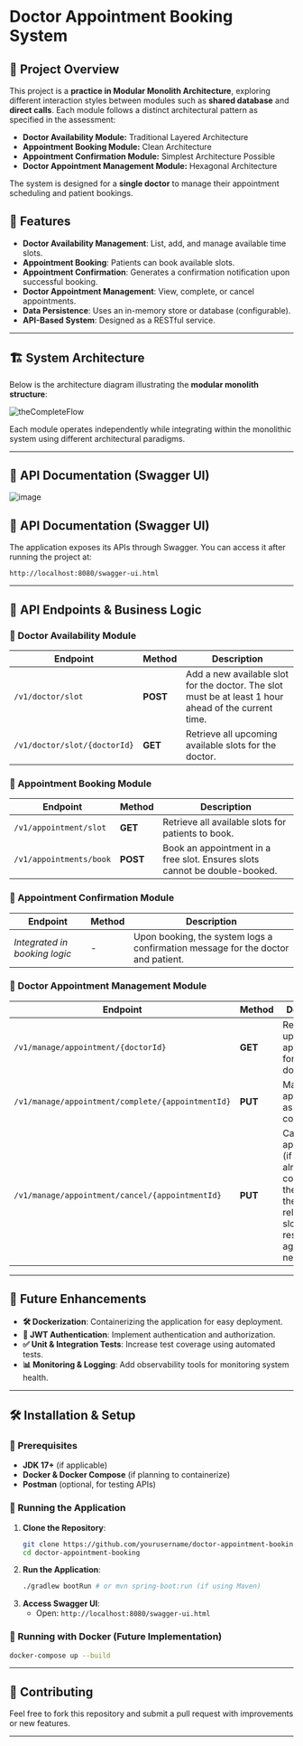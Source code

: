 # Doctor Appointment Booking System

## 🏥 Project Overview

This project is a **practice in Modular Monolith Architecture**, exploring different interaction styles between modules such as **shared database** and **direct calls**. Each module follows a distinct architectural pattern as specified in the assessment:

- **Doctor Availability Module:** Traditional Layered Architecture
- **Appointment Booking Module:** Clean Architecture
- **Appointment Confirmation Module:** Simplest Architecture Possible
- **Doctor Appointment Management Module:** Hexagonal Architecture

The system is designed for a **single doctor** to manage their appointment scheduling and patient bookings.

## 📌 Features

- **Doctor Availability Management**: List, add, and manage available time slots.
- **Appointment Booking**: Patients can book available slots.
- **Appointment Confirmation**: Generates a confirmation notification upon successful booking.
- **Doctor Appointment Management**: View, complete, or cancel appointments.
- **Data Persistence**: Uses an in-memory store or database (configurable).
- **API-Based System**: Designed as a RESTful service.

---

## 🏗️ System Architecture

Below is the architecture diagram illustrating the **modular monolith structure**:

![theCompleteFlow](https://github.com/user-attachments/assets/375655ec-d84a-4e1c-8546-b5285d25fd88)

Each module operates independently while integrating within the monolithic system using different architectural paradigms.

---

## 📜 API Documentation (Swagger UI)
![image](https://github.com/user-attachments/assets/d0c0acd5-7afa-4a30-862d-d854e157eedb)

## 📜 API Documentation (Swagger UI)

The application exposes its APIs through Swagger. You can access it after running the project at:

```
http://localhost:8080/swagger-ui.html
```

---

## 🚀 API Endpoints & Business Logic

### 📌 Doctor Availability Module

| Endpoint                     | Method   | Description                                                                                          |
| ---------------------------- | -------- | ---------------------------------------------------------------------------------------------------- |
| `/v1/doctor/slot`            | **POST** | Add a new available slot for the doctor. The slot must be at least 1 hour ahead of the current time. |
| `/v1/doctor/slot/{doctorId}` | **GET**  | Retrieve all upcoming available slots for the doctor.                                                |

### 📌 Appointment Booking Module

| Endpoint                | Method   | Description                                                                |
| ----------------------- | -------- | -------------------------------------------------------------------------- |
| `/v1/appointment/slot`  | **GET**  | Retrieve all available slots for patients to book.                         |
| `/v1/appointments/book` | **POST** | Book an appointment in a free slot. Ensures slots cannot be double-booked. |

### 📌 Appointment Confirmation Module

| Endpoint                      | Method | Description                                                                      |
| ----------------------------- | ------ | -------------------------------------------------------------------------------- |
| *Integrated in booking logic* | -      | Upon booking, the system logs a confirmation message for the doctor and patient. |

### 📌 Doctor Appointment Management Module

| Endpoint                                          | Method  | Description                                             |
| ------------------------------------------------- | ------- | ------------------------------------------------------- |
| `/v1/manage/appointment/{doctorId}`               | **GET** | Retrieve upcoming appointments for the doctor.          |
| `/v1/manage/appointment/complete/{appointmentId}` | **PUT** | Mark an appointment as completed.                       |
| `/v1/manage/appointment/cancel/{appointmentId}`   | **PUT** | Cancel an appointment (if it is not already completed),if the slot is in the future we release this slot to reserve it again if needed. |

---

## 🔮 Future Enhancements

- **🛠 Dockerization**: Containerizing the application for easy deployment.
- **🔑 JWT Authentication**: Implement authentication and authorization.
- **✅ Unit & Integration Tests**: Increase test coverage using automated tests.
- **📊 Monitoring & Logging**: Add observability tools for monitoring system health.

---

## 🛠 Installation & Setup

### 📌 Prerequisites

- **JDK 17+** (if applicable)
- **Docker & Docker Compose** (if planning to containerize)
- **Postman** (optional, for testing APIs)

### 📌 Running the Application

1. **Clone the Repository**:
   ```sh
   git clone https://github.com/yourusername/doctor-appointment-booking.git
   cd doctor-appointment-booking
   ```
2. **Run the Application**:
   ```sh
   ./gradlew bootRun # or mvn spring-boot:run (if using Maven)
   ```
3. **Access Swagger UI**:
   - Open: `http://localhost:8080/swagger-ui.html`

### 📌 Running with Docker (Future Implementation)

```sh
docker-compose up --build
```

---

## 🤝 Contributing

Feel free to fork this repository and submit a pull request with improvements or new features.

---
